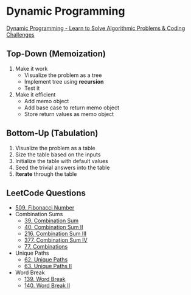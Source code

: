 # Dynamic Programming

[Dynamic Programming - Learn to Solve Algorithmic Problems & Coding Challenges](https://www.youtube.com/watch?v=oBt53YbR9Kk)

## Top-Down (Memoization)

1.  Make it work
    -   Visualize the problem as a tree
    -   Implement tree using **recursion**
    -   Test it
2.  Make it efficient
    -   Add memo object
    -   Add base case to return memo object
    -   Store return values as memo object

## Bottom-Up (Tabulation)

1.  Visualize the problem as a table
2.  Size the table based on the inputs
3.  Initialize the table with default values
4.  Seed the trivial answers into the table
5.  **Iterate** through the table

## LeetCode Questions

-   [509. Fibonacci Number](https://leetcode.com/problems/fibonacci-number/)
-   Combination Sums
    -   [39. Combination Sum](https://leetcode.com/problems/combination-sum/)
    -   [40. Combination Sum II](https://leetcode.com/problems/combination-sum-ii/)
    -   [216. Combination Sum III](https://leetcode.com/problems/combination-sum-iii/)
    -   [377. Combination Sum IV](https://leetcode.com/problems/combination-sum-iv/)
    -   [77. Combinations](https://leetcode.com/problems/combinations/)
-   Unique Paths
    -   [62. Unique Paths](https://leetcode.com/problems/unique-paths/)
    -   [63. Unique Paths II](https://leetcode.com/problems/unique-paths-ii/)
-   Word Break
    -   [139. Word Break](https://leetcode.com/problems/word-break/)
    -   [140. Word Break II](https://leetcode.com/problems/word-break-ii/)
